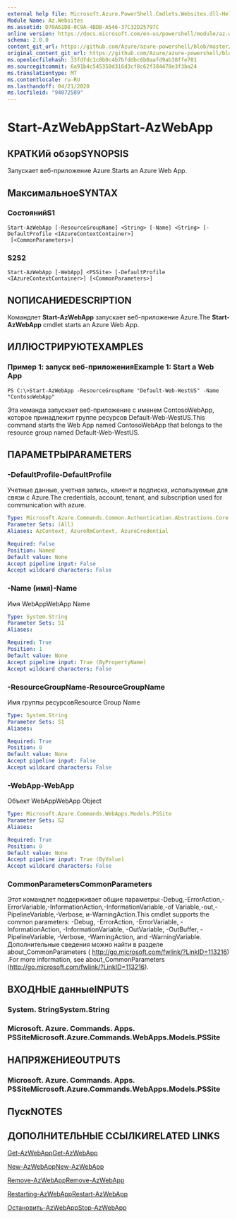 ```yaml
---
external help file: Microsoft.Azure.PowerShell.Cmdlets.Websites.dll-Help.xml
Module Name: Az.Websites
ms.assetid: D70A61D8-0C9A-4BDB-A546-37C32D25797C
online version: https://docs.microsoft.com/en-us/powershell/module/az.websites/start-azwebapp
schema: 2.0.0
content_git_url: https://github.com/Azure/azure-powershell/blob/master/src/Websites/Websites/help/Start-AzWebApp.md
original_content_git_url: https://github.com/Azure/azure-powershell/blob/master/src/Websites/Websites/help/Start-AzWebApp.md
ms.openlocfilehash: 33fdfdc1c8b0c4b7bfddbc6b0aafd9ab38ffe701
ms.sourcegitcommit: 6a91b4c545350d316d3cf8c62f384478e3f3ba24
ms.translationtype: MT
ms.contentlocale: ru-RU
ms.lasthandoff: 04/21/2020
ms.locfileid: "94072589"
---
```

# <span data-ttu-id="758da-101">Start-AzWebApp</span><span class="sxs-lookup"><span data-stu-id="758da-101">Start-AzWebApp</span></span>

## <span data-ttu-id="758da-102">КРАТКИй обзор</span><span class="sxs-lookup"><span data-stu-id="758da-102">SYNOPSIS</span></span>
<span data-ttu-id="758da-103">Запускает веб-приложение Azure.</span><span class="sxs-lookup"><span data-stu-id="758da-103">Starts an Azure Web App.</span></span>

## <span data-ttu-id="758da-104">Максимальное</span><span class="sxs-lookup"><span data-stu-id="758da-104">SYNTAX</span></span>

### <span data-ttu-id="758da-105">Состояний</span><span class="sxs-lookup"><span data-stu-id="758da-105">S1</span></span>
```
Start-AzWebApp [-ResourceGroupName] <String> [-Name] <String> [-DefaultProfile <IAzureContextContainer>]
 [<CommonParameters>]
```

### <span data-ttu-id="758da-106">S2</span><span class="sxs-lookup"><span data-stu-id="758da-106">S2</span></span>
```
Start-AzWebApp [-WebApp] <PSSite> [-DefaultProfile <IAzureContextContainer>] [<CommonParameters>]
```

## <span data-ttu-id="758da-107">NОПИСАНИЕ</span><span class="sxs-lookup"><span data-stu-id="758da-107">DESCRIPTION</span></span>
<span data-ttu-id="758da-108">Командлет **Start-AzWebApp** запускает веб-приложение Azure.</span><span class="sxs-lookup"><span data-stu-id="758da-108">The **Start-AzWebApp** cmdlet starts an Azure Web App.</span></span>

## <span data-ttu-id="758da-109">ИЛЛЮСТРИРУЮТ</span><span class="sxs-lookup"><span data-stu-id="758da-109">EXAMPLES</span></span>

### <span data-ttu-id="758da-110">Пример 1: запуск веб-приложения</span><span class="sxs-lookup"><span data-stu-id="758da-110">Example 1: Start a Web App</span></span>
```
PS C:\>Start-AzWebApp -ResourceGroupName "Default-Web-WestUS" -Name "ContosoWebApp"
```

<span data-ttu-id="758da-111">Эта команда запускает веб-приложение с именем ContosoWebApp, которое принадлежит группе ресурсов Default-Web-WestUS.</span><span class="sxs-lookup"><span data-stu-id="758da-111">This command starts the Web App named ContosoWebApp that belongs to the resource group named Default-Web-WestUS.</span></span>

## <span data-ttu-id="758da-112">ПАРАМЕТРЫ</span><span class="sxs-lookup"><span data-stu-id="758da-112">PARAMETERS</span></span>

### <span data-ttu-id="758da-113">-DefaultProfile</span><span class="sxs-lookup"><span data-stu-id="758da-113">-DefaultProfile</span></span>
<span data-ttu-id="758da-114">Учетные данные, учетная запись, клиент и подписка, используемые для связи с Azure.</span><span class="sxs-lookup"><span data-stu-id="758da-114">The credentials, account, tenant, and subscription used for communication with azure.</span></span>

```yaml
Type: Microsoft.Azure.Commands.Common.Authentication.Abstractions.Core.IAzureContextContainer
Parameter Sets: (All)
Aliases: AzContext, AzureRmContext, AzureCredential

Required: False
Position: Named
Default value: None
Accept pipeline input: False
Accept wildcard characters: False
```

### <span data-ttu-id="758da-115">-Name (имя)</span><span class="sxs-lookup"><span data-stu-id="758da-115">-Name</span></span>
<span data-ttu-id="758da-116">Имя WebApp</span><span class="sxs-lookup"><span data-stu-id="758da-116">WebApp Name</span></span>

```yaml
Type: System.String
Parameter Sets: S1
Aliases:

Required: True
Position: 1
Default value: None
Accept pipeline input: True (ByPropertyName)
Accept wildcard characters: False
```

### <span data-ttu-id="758da-117">-ResourceGroupName</span><span class="sxs-lookup"><span data-stu-id="758da-117">-ResourceGroupName</span></span>
<span data-ttu-id="758da-118">Имя группы ресурсов</span><span class="sxs-lookup"><span data-stu-id="758da-118">Resource Group Name</span></span>

```yaml
Type: System.String
Parameter Sets: S1
Aliases:

Required: True
Position: 0
Default value: None
Accept pipeline input: False
Accept wildcard characters: False
```

### <span data-ttu-id="758da-119">-WebApp</span><span class="sxs-lookup"><span data-stu-id="758da-119">-WebApp</span></span>
<span data-ttu-id="758da-120">Объект WebApp</span><span class="sxs-lookup"><span data-stu-id="758da-120">WebApp Object</span></span>

```yaml
Type: Microsoft.Azure.Commands.WebApps.Models.PSSite
Parameter Sets: S2
Aliases:

Required: True
Position: 0
Default value: None
Accept pipeline input: True (ByValue)
Accept wildcard characters: False
```

### <span data-ttu-id="758da-121">CommonParameters</span><span class="sxs-lookup"><span data-stu-id="758da-121">CommonParameters</span></span>
<span data-ttu-id="758da-122">Этот командлет поддерживает общие параметры:-Debug,-ErrorAction,-ErrorVariable,-InformationAction,-InformationVariable,-of Variable,-out,-PipelineVariable,-Verbose, и-WarningAction.</span><span class="sxs-lookup"><span data-stu-id="758da-122">This cmdlet supports the common parameters: -Debug, -ErrorAction, -ErrorVariable, -InformationAction, -InformationVariable, -OutVariable, -OutBuffer, -PipelineVariable, -Verbose, -WarningAction, and -WarningVariable.</span></span> <span data-ttu-id="758da-123">Дополнительные сведения можно найти в разделе about_CommonParameters ( http://go.microsoft.com/fwlink/?LinkID=113216) .</span><span class="sxs-lookup"><span data-stu-id="758da-123">For more information, see about_CommonParameters (http://go.microsoft.com/fwlink/?LinkID=113216).</span></span>

## <span data-ttu-id="758da-124">ВХОДНЫЕ данные</span><span class="sxs-lookup"><span data-stu-id="758da-124">INPUTS</span></span>

### <span data-ttu-id="758da-125">System. String</span><span class="sxs-lookup"><span data-stu-id="758da-125">System.String</span></span>

### <span data-ttu-id="758da-126">Microsoft. Azure. Commands. Apps. PSSite</span><span class="sxs-lookup"><span data-stu-id="758da-126">Microsoft.Azure.Commands.WebApps.Models.PSSite</span></span>

## <span data-ttu-id="758da-127">НАПРЯЖЕНИЕ</span><span class="sxs-lookup"><span data-stu-id="758da-127">OUTPUTS</span></span>

### <span data-ttu-id="758da-128">Microsoft. Azure. Commands. Apps. PSSite</span><span class="sxs-lookup"><span data-stu-id="758da-128">Microsoft.Azure.Commands.WebApps.Models.PSSite</span></span>

## <span data-ttu-id="758da-129">Пуск</span><span class="sxs-lookup"><span data-stu-id="758da-129">NOTES</span></span>

## <span data-ttu-id="758da-130">ДОПОЛНИТЕЛЬНЫЕ ССЫЛКИ</span><span class="sxs-lookup"><span data-stu-id="758da-130">RELATED LINKS</span></span>

[<span data-ttu-id="758da-131">Get-AzWebApp</span><span class="sxs-lookup"><span data-stu-id="758da-131">Get-AzWebApp</span></span>](./Get-AzWebApp.md)

[<span data-ttu-id="758da-132">New-AzWebApp</span><span class="sxs-lookup"><span data-stu-id="758da-132">New-AzWebApp</span></span>](./New-AzWebApp.md)

[<span data-ttu-id="758da-133">Remove-AzWebApp</span><span class="sxs-lookup"><span data-stu-id="758da-133">Remove-AzWebApp</span></span>](./Remove-AzWebApp.md)

[<span data-ttu-id="758da-134">Restarting-AzWebApp</span><span class="sxs-lookup"><span data-stu-id="758da-134">Restart-AzWebApp</span></span>](./Restart-AzWebApp.md)

[<span data-ttu-id="758da-135">Остановить-AzWebApp</span><span class="sxs-lookup"><span data-stu-id="758da-135">Stop-AzWebApp</span></span>](./Stop-AzWebApp.md)


